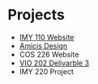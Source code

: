 <h1>Projects</h1>

<ul>
    <li><a href="https://lively-strudel-6aa6fa.netlify.app/">IMY 110 Website</a></li>
    <li><a href="https://github.com/CarlDeWitt/projects/tree/main/files/amicus">Amicis  Design</a></li>
    <li>COS 226 Website</li>
    <li><a href="https://resplendent-syrniki-f643de.netlify.app/">VIO 202 Delivarble 3</a></li>
    <li>IMY 220 Project</li>
</ul>
